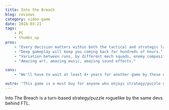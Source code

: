 ```yaml
---
title: Into the Breach
blog: reviews
category: video-game
date: 2018-03-21
tags:
    - PC
    - thumbs_up
pros:
    - "Every decision matters within both the tactical and strategic layers."
    - "Deep gameplay will keep you coming back for hundreds of hours."
    - "Variation between runs, by different mech squads, enemy compositions, weapons, etc., makes for insane replayability."
    - "Amazing art, amazing music, amazing sound effects."

cons:
    - "We'll have to wait at least 4+ years for another game by these devs."

outro: "This game is a must buy for anyone who enjoys strategy/puzzle games of any sort."
---
```

Into The Breach is a turn-based strategy/puzzle roguelike by the same devs behind FTL.
